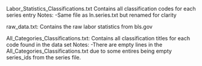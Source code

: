 Labor_Statistics_Classifications.txt
Contains all classification codes for each series entry
Notes:
	-Same file as ln.series.txt but renamed for clarity
	
raw_data.txt:
Contains the raw labor statistics from bls.gov

All_Categories_Classifications.txt:
Contains all classification titles for each code found in the data set
Notes:
	-There are empty lines in the All_Categories_Classifications.txt due to some entires being empty series_ids from the series file.